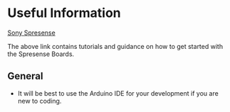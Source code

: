 # Useful Information

[Sony Spresense](https://developer.sony.com/spresense/development-guides/home_en.html)

The above link contains tutorials and guidance on how to get started with the Spresense Boards.

## General
- It will be best to use the Arduino IDE for your development if you are new to coding.







